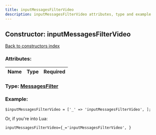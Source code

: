 ```yaml
---
title: inputMessagesFilterVideo
description: inputMessagesFilterVideo attributes, type and example
---
```

## Constructor: inputMessagesFilterVideo  
[Back to constructors index](index.md)



### Attributes:

| Name     |    Type       | Required |
|----------|:-------------:|---------:|



### Type: [MessagesFilter](../types/MessagesFilter.md)


### Example:

```
$inputMessagesFilterVideo = ['_' => 'inputMessagesFilterVideo', ];
```  

Or, if you're into Lua:  


```
inputMessagesFilterVideo={_='inputMessagesFilterVideo', }

```


